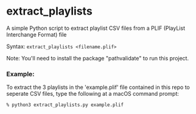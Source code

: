 # extract_playlists
A simple Python script to extract playlist CSV files from a PLIF (PlayList Interchange Format) file

Syntax: `extract_playlists <filename.plif>`

Note: You'll need to install the package "pathvalidate" to run this project.

### Example:

To extract the 3 playlists in the 'example.plif' file contained in this repo to seperate CSV files, type the following at a macOS command prompt:

`% python3 extract_playlists.py example.plif`
